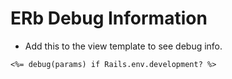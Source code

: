 # ERb Debug Information


- Add this to the view template to see debug info.

```erb
<%= debug(params) if Rails.env.development? %>
```